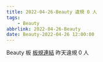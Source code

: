 ```yaml
---
title: 2022-04-26-Beauty 違規 0 人
tags:
    - Beauty
abbrlink: 2022-04-26-Beauty
date: Beauty-2022-04-26 12:00:00
---
```

Beauty 板 [板規連結](https://www.ptt.cc/bbs/Beauty/M.1630069980.A.84B.html)
昨天違規 0 人
